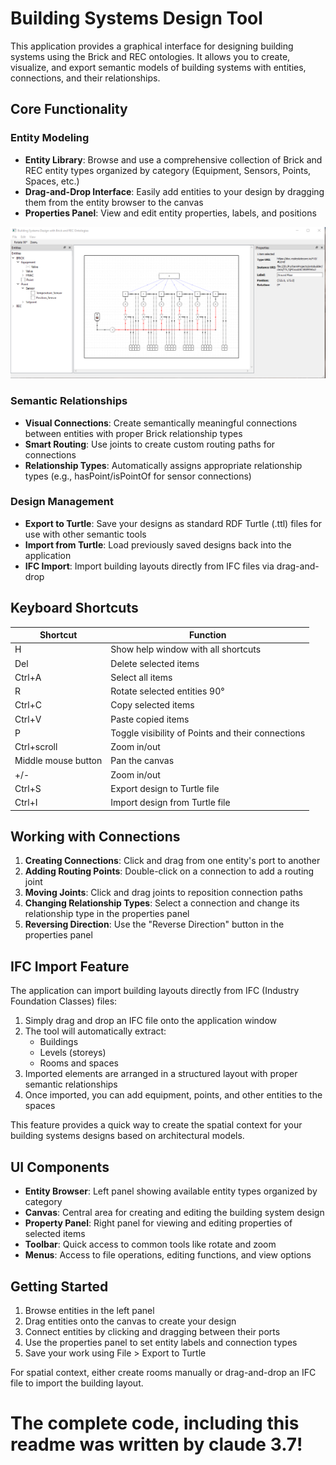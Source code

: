 # Building Systems Design Tool

This application provides a graphical interface for designing building systems using the Brick and REC ontologies. It allows you to create, visualize, and export semantic models of building systems with entities, connections, and their relationships.

## Core Functionality

### Entity Modeling
- **Entity Library**: Browse and use a comprehensive collection of Brick and REC entity types organized by category (Equipment, Sensors, Points, Spaces, etc.)
- **Drag-and-Drop Interface**: Easily add entities to your design by dragging them from the entity browser to the canvas
- **Properties Panel**: View and edit entity properties, labels, and positions


![alt text](joss/GUI.png "Title")

### Semantic Relationships
- **Visual Connections**: Create semantically meaningful connections between entities with proper Brick relationship types
- **Smart Routing**: Use joints to create custom routing paths for connections
- **Relationship Types**: Automatically assigns appropriate relationship types (e.g., hasPoint/isPointOf for sensor connections)

### Design Management
- **Export to Turtle**: Save your designs as standard RDF Turtle (.ttl) files for use with other semantic tools
- **Import from Turtle**: Load previously saved designs back into the application
- **IFC Import**: Import building layouts directly from IFC files via drag-and-drop

## Keyboard Shortcuts

| Shortcut | Function |
|----------|----------|
| H | Show help window with all shortcuts |
| Del | Delete selected items |
| Ctrl+A | Select all items |
| R | Rotate selected entities 90° |
| Ctrl+C | Copy selected items |
| Ctrl+V | Paste copied items |
| P | Toggle visibility of Points and their connections |
| Ctrl+scroll | Zoom in/out |
| Middle mouse button | Pan the canvas |
| +/- | Zoom in/out |
| Ctrl+S | Export design to Turtle file |
| Ctrl+I | Import design from Turtle file |

## Working with Connections

1. **Creating Connections**: Click and drag from one entity's port to another
2. **Adding Routing Points**: Double-click on a connection to add a routing joint
3. **Moving Joints**: Click and drag joints to reposition connection paths
4. **Changing Relationship Types**: Select a connection and change its relationship type in the properties panel
5. **Reversing Direction**: Use the "Reverse Direction" button in the properties panel

## IFC Import Feature

The application can import building layouts directly from IFC (Industry Foundation Classes) files:

1. Simply drag and drop an IFC file onto the application window
2. The tool will automatically extract:
   - Buildings
   - Levels (storeys)
   - Rooms and spaces
3. Imported elements are arranged in a structured layout with proper semantic relationships
4. Once imported, you can add equipment, points, and other entities to the spaces

This feature provides a quick way to create the spatial context for your building systems designs based on architectural models.

## UI Components

- **Entity Browser**: Left panel showing available entity types organized by category
- **Canvas**: Central area for creating and editing the building system design
- **Property Panel**: Right panel for viewing and editing properties of selected items
- **Toolbar**: Quick access to common tools like rotate and zoom
- **Menus**: Access to file operations, editing functions, and view options

## Getting Started

1. Browse entities in the left panel
2. Drag entities onto the canvas to create your design
3. Connect entities by clicking and dragging between their ports
4. Use the properties panel to set entity labels and connection types
5. Save your work using File > Export to Turtle

For spatial context, either create rooms manually or drag-and-drop an IFC file to import the building layout.


# The complete code, including this readme was written by claude 3.7!
